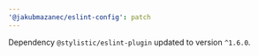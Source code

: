 ```yaml
---
'@jakubmazanec/eslint-config': patch
---
```

Dependency `@stylistic/eslint-plugin` updated to version `^1.6.0`.
